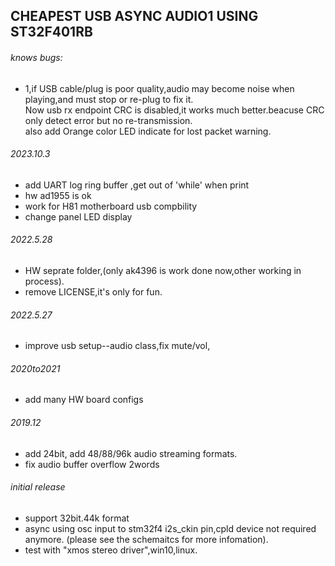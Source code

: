 ## CHEAPEST USB ASYNC AUDIO1 USING ST32F401RB

###### knows bugs:
- 1,if USB cable/plug is poor quality,audio may become noise when playing,and must stop or re-plug to fix it.  
Now usb rx endpoint CRC is disabled,it works much better.beacuse CRC only detect error but no re-transmission.    
also add Orange color LED indicate for lost packet warning.    

###### 2023.10.3
- add UART log ring buffer ,get out of 'while' when print
- hw ad1955 is ok    
- work for H81 motherboard usb compbility
- change panel LED display  

###### 2022.5.28
- HW seprate folder,(only ak4396 is work done now,other working in process).
- remove LICENSE,it's only for fun.

###### 2022.5.27
- improve usb setup--audio class,fix mute/vol,

###### 2020to2021
- add many HW board configs

###### 2019.12 
- add 24bit, add 48/88/96k audio streaming formats.
- fix audio buffer overflow 2words

###### initial release
- support 32bit.44k format
- async using osc input to stm32f4 i2s_ckin pin,cpld device not required anymore.
(please see the schemaitcs for more infomation).
- test with "xmos stereo driver",win10,linux.

